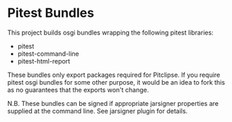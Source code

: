 Pitest Bundles
==============

This project builds osgi bundles wrapping the following pitest libraries:
* pitest
* pitest-command-line
* pitest-html-report

These bundles only export packages required for Pitclipse.  If you require pitest osgi bundles for some other purpose, it would be an idea to fork this as no guarantees that the exports won't change.


N.B. These bundles can be signed if appropriate jarsigner properties are supplied at the command line.  See jarsigner plugin for details.
